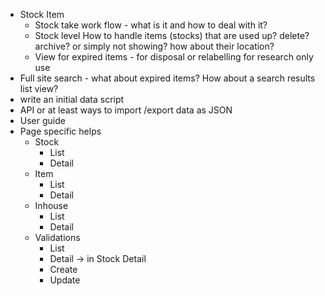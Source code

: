 - Stock Item 
  - Stock take work flow - what is it and how to deal with it?
  - Stock level How to handle items (stocks) that are used up? delete? archive? or simply not showing? how about their location? 
  - View for expired items - for disposal or relabelling for research only use
- Full site search - what about expired items? How about a search results list view?
- write an initial data script
- API or at least ways to import /export data as JSON
- User guide
- Page specific helps
  - Stock    
    - List
    - Detail
  - Item    
    - List
    - Detail
  - Inhouse    
    - List
    - Detail
  - Validations
    - List
    - Detail -> in Stock Detail
    - Create
    - Update